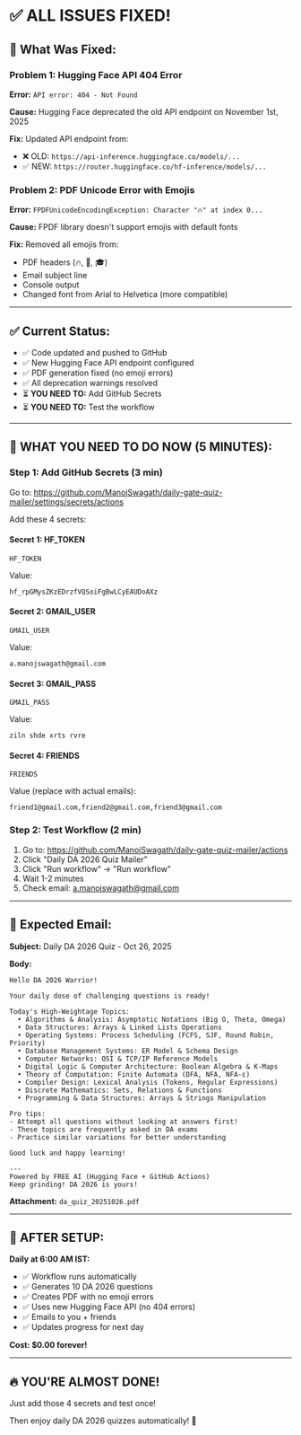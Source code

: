 # ✅ ALL ISSUES FIXED!

## 🔧 What Was Fixed:

### Problem 1: Hugging Face API 404 Error
**Error:** `API error: 404 - Not Found`

**Cause:** Hugging Face deprecated the old API endpoint on November 1st, 2025

**Fix:** Updated API endpoint from:
- ❌ OLD: `https://api-inference.huggingface.co/models/...`
- ✅ NEW: `https://router.huggingface.co/hf-inference/models/...`

### Problem 2: PDF Unicode Error with Emojis
**Error:** `FPDFUnicodeEncodingException: Character "🔥" at index 0...`

**Cause:** FPDF library doesn't support emojis with default fonts

**Fix:** Removed all emojis from:
- PDF headers (🔥, 📝, 🎓)
- Email subject line
- Console output
- Changed font from Arial to Helvetica (more compatible)

---

## ✅ Current Status:

- ✅ Code updated and pushed to GitHub
- ✅ New Hugging Face API endpoint configured
- ✅ PDF generation fixed (no emoji errors)
- ✅ All deprecation warnings resolved
- ⏳ **YOU NEED TO:** Add GitHub Secrets
- ⏳ **YOU NEED TO:** Test the workflow

---

## 🎯 WHAT YOU NEED TO DO NOW (5 MINUTES):

### Step 1: Add GitHub Secrets (3 min)
Go to: https://github.com/ManojSwagath/daily-gate-quiz-mailer/settings/secrets/actions

Add these 4 secrets:

#### Secret 1: HF_TOKEN
```
HF_TOKEN
```
Value:
```
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
```

#### Secret 2: GMAIL_USER
```
GMAIL_USER
```
Value:
```
a.manojswagath@gmail.com
```

#### Secret 3: GMAIL_PASS
```
GMAIL_PASS
```
Value:
```
ziln shde xrts rvre
```

#### Secret 4: FRIENDS
```
FRIENDS
```
Value (replace with actual emails):
```
friend1@gmail.com,friend2@gmail.com,friend3@gmail.com
```

### Step 2: Test Workflow (2 min)
1. Go to: https://github.com/ManojSwagath/daily-gate-quiz-mailer/actions
2. Click "Daily DA 2026 Quiz Mailer"
3. Click "Run workflow" → "Run workflow"
4. Wait 1-2 minutes
5. Check email: a.manojswagath@gmail.com

---

## 📧 Expected Email:

**Subject:** Daily DA 2026 Quiz - Oct 26, 2025

**Body:**
```
Hello DA 2026 Warrior!

Your daily dose of challenging questions is ready!

Today's High-Weightage Topics:
  • Algorithms & Analysis: Asymptotic Notations (Big O, Theta, Omega)
  • Data Structures: Arrays & Linked Lists Operations
  • Operating Systems: Process Scheduling (FCFS, SJF, Round Robin, Priority)
  • Database Management Systems: ER Model & Schema Design
  • Computer Networks: OSI & TCP/IP Reference Models
  • Digital Logic & Computer Architecture: Boolean Algebra & K-Maps
  • Theory of Computation: Finite Automata (DFA, NFA, NFA-ε)
  • Compiler Design: Lexical Analysis (Tokens, Regular Expressions)
  • Discrete Mathematics: Sets, Relations & Functions
  • Programming & Data Structures: Arrays & Strings Manipulation

Pro tips: 
- Attempt all questions without looking at answers first!
- These topics are frequently asked in DA exams
- Practice similar variations for better understanding

Good luck and happy learning!

---
Powered by FREE AI (Hugging Face + GitHub Actions)
Keep grinding! DA 2026 is yours!
```

**Attachment:** `da_quiz_20251026.pdf`

---

## 🎉 AFTER SETUP:

**Daily at 6:00 AM IST:**
- ✅ Workflow runs automatically
- ✅ Generates 10 DA 2026 questions
- ✅ Creates PDF with no emoji errors
- ✅ Uses new Hugging Face API (no 404 errors)
- ✅ Emails to you + friends
- ✅ Updates progress for next day

**Cost: $0.00 forever!**

---

## 🔥 YOU'RE ALMOST DONE!

Just add those 4 secrets and test once!

Then enjoy daily DA 2026 quizzes automatically! 💪
